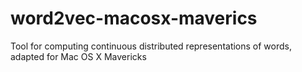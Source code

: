 word2vec-macosx-maverics
========================

Tool for computing continuous distributed representations of words, adapted for Mac OS X Mavericks
